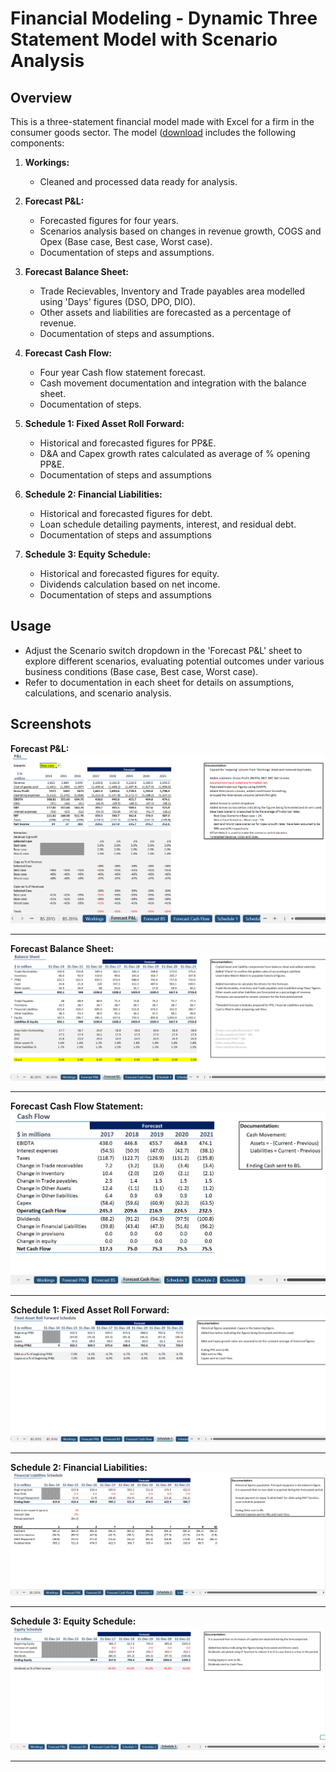 # Financial Modeling - Dynamic Three Statement Model with Scenario Analysis

## Overview

This is a three-statement financial model made with Excel for a firm in the consumer goods sector. The model ([download](https://github.com/AsherGeorgy/My-Portfolio/raw/refs/heads/main/Microsoft%20Excel/assets/3S%20Model%20&%20Scenario%20Analysis.xlsx) includes the following components:

1. **Workings:**
   - Cleaned and processed data ready for analysis. 

2. **Forecast P&L:**
   - Forecasted figures for four years.
   - Scenarios analysis based on changes in revenue growth, COGS and Opex (Base case, Best case, Worst case).
   - Documentation of steps and assumptions. 

3. **Forecast Balance Sheet:**
   - Trade Recievables, Inventory and Trade payables area modelled using 'Days' figures (DSO, DPO, DIO). 
   - Other assets and liabilities are forecasted as a percentage of revenue.
   - Documentation of steps and assumptions.

4. **Forecast Cash Flow:**
   - Four year Cash flow statement forecast.
   - Cash movement documentation and integration with the balance sheet.
   - Documentation of steps.

5. **Schedule 1: Fixed Asset Roll Forward:**
   - Historical and forecasted figures for PP&E.
   - D&A and Capex growth rates calculated as average of % opening PP&E.
   - Documentation of steps and assumptions

6. **Schedule 2: Financial Liabilities:**
   - Historical and forecasted figures for debt.
   - Loan schedule detailing payments, interest, and residual debt.
   - Documentation of steps and assumptions

7. **Schedule 3: Equity Schedule:**
   - Historical and forecasted figures for equity.
   - Dividends calculation based on net income.
   - Documentation of steps and assumptions

## Usage

- Adjust the Scenario switch dropdown in the 'Forecast P&L' sheet to explore different scenarios, evaluating potential outcomes under various business conditions (Base case, Best case, Worst case).
- Refer to documentation in each sheet for details on assumptions, calculations, and scenario analysis.

## Screenshots
**Forecast P&L:**  
    ![Forecast P&L](assets/Forecast%20P&L.png)

---

**Forecast Balance Sheet:**   
    ![Forecast Balance Sheet](assets/Forecast%20Balance%20Sheet.png) 

---

**Forecast Cash Flow Statement:**  
    ![Forecast Cash Flow Statement](assets/Forecast%20Cash%20Flow.png)  

---

**Schedule 1: Fixed Asset Roll Forward:**  
    ![Fixed Asset Roll Forward](assets/Schedule%201.png)  

---

**Schedule 2: Financial Liabilities:**  
    ![Financial Liabilities](assets/Schedule%202.png) 

---

**Schedule 3: Equity Schedule:**  
    ![Equity Schedule](assets/Schedule%203.png)  

---

